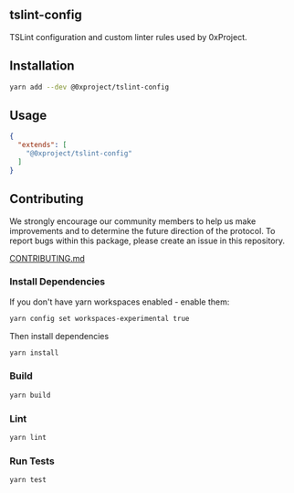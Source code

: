 tslint-config
------

TSLint configuration and custom linter rules used by 0xProject.

## Installation

```bash
yarn add --dev @0xproject/tslint-config
```

## Usage

```json
{
  "extends": [
    "@0xproject/tslint-config"
  ]
}
```

## Contributing

We strongly encourage our community members to help us make improvements and to determine the future direction of the protocol. To report bugs within this package, please create an issue in this repository.

[CONTRIBUTING.md](../../CONTRIBUTING.md)

### Install Dependencies

If you don't have yarn workspaces enabled - enable them:
```bash
yarn config set workspaces-experimental true
```

Then install dependencies
```bash
yarn install
```

### Build

```bash
yarn build
```

### Lint

```bash
yarn lint
```

### Run Tests

```bash
yarn test
```
